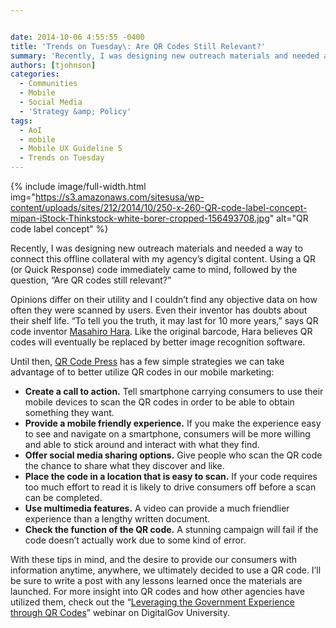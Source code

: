 ```yaml
---


date: 2014-10-06 4:55:55 -0400
title: 'Trends on Tuesday\: Are QR Codes Still Relevant?'
summary: 'Recently, I was designing new outreach materials and needed a way to connect this offline collateral with my agency&rsquo;s digital content. Using a QR (or Quick Response) code immediately came to mind, followed by the question, &ldquo;Are QR codes still relevant?&rdquo; Opinions differ on their utility and I couldn&amp;#8217;t find any objective data on how'
authors: [tjohnson]
categories:
  - Communities
  - Mobile
  - Social Media
  - 'Strategy &amp; Policy'
tags:
  - AoI
  - mobile
  - Mobile UX Guideline 5
  - Trends on Tuesday
---
```



{% include image/full-width.html img="https://s3.amazonaws.com/sitesusa/wp-content/uploads/sites/212/2014/10/250-x-260-QR-code-label-concept-mipan-iStock-Thinkstock-white-borer-cropped-156493708.jpg" alt="QR code label concept" %} 

Recently, I was designing new outreach materials and needed a way to connect this offline collateral with my agency’s digital content. Using a QR (or Quick Response) code immediately came to mind, followed by the question, “Are QR codes still relevant?”

Opinions differ on their utility and I couldn&#8217;t find any objective data on how often they were scanned by users. Even their inventor has doubts about their shelf life. “To tell you the truth, it may last for 10 more years,” says QR code inventor [Masahiro Hara](http://www.telegraph.co.uk/technology/news/10911122/The-QR-code-has-a-decade-left-to-live.html "Masahiro Hara"). Like the original barcode, Hara believes QR codes will eventually be replaced by better image recognition software.

Until then, [QR Code Press](http://www.qrcodepress.com/qr-code-detective-ultimate-dos-donts-marketing-2d-barcodes/8528128/ "QR Code Press") has a few simple strategies we can take advantage of to better utilize QR codes in our mobile marketing:

  * **Create a call to action.** Tell smartphone carrying consumers to use their mobile devices to scan the QR codes in order to be able to obtain something they want.
  * **Provide a mobile friendly experience.** If you make the experience easy to see and navigate on a smartphone, consumers will be more willing and able to stick around and interact with what they find.
  * **Offer social media sharing options.** Give people who scan the QR code the chance to share what they discover and like.
  * **Place the code in a location that is easy to scan.** If your code requires too much effort to read it is likely to drive consumers off before a scan can be completed.
  * **Use multimedia features.** A video can provide a much friendlier experience than a lengthy written document.
  * **Check the function of the QR code.** A stunning campaign will fail if the code doesn’t actually work due to some kind of error.

With these tips in mind, and the desire to provide our consumers with information anytime, anywhere, we ultimately decided to use a QR code. I’ll be sure to write a post with any lessons learned once the materials are launched. For more insight into QR codes and how other agencies have utilized them, check out the &#8220;[Leveraging the Government Experience through QR Codes](https://www.WHATEVER/2013/02/14/qr-codes/ "Leveraging the Government Experience through QR Codes")&#8221; webinar on DigitalGov University.